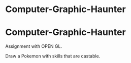 # Computer-Graphic-Haunter
# Computer-Graphic-Haunter

Assignment with OPEN GL.

Draw a Pokemon with skills that are castable.
